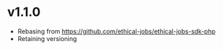 # v1.1.0

- Rebasing from https://github.com/ethical-jobs/ethical-jobs-sdk-php
- Retaining versioning
